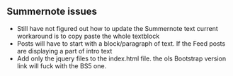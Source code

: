 ## Summernote issues

* Still have not figured out how to update the Summernote text current workaround is to copy paste the whole textblock
* Posts will have to start with a block/paragraph of text. If the Feed posts are displaying a part of intro text
* Add only the jquery files to the index.html file. the ols Bootstrap version link will fuck with the BS5 one.











